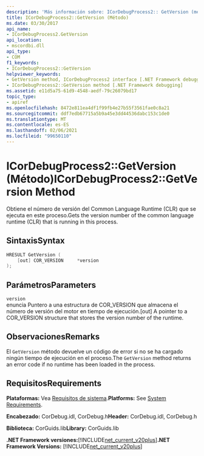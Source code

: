 ```yaml
---
description: 'Más información sobre: ICorDebugProcess2:: GetVersion (método)'
title: ICorDebugProcess2::GetVersion (Método)
ms.date: 03/30/2017
api_name:
- ICorDebugProcess2.GetVersion
api_location:
- mscordbi.dll
api_type:
- COM
f1_keywords:
- ICorDebugProcess2::GetVersion
helpviewer_keywords:
- GetVersion method, ICorDebugProcess2 interface [.NET Framework debugging]
- ICorDebugProcess2::GetVersion method [.NET Framework debugging]
ms.assetid: e11d5a75-61d9-4548-aedf-79c26079bd17
topic_type:
- apiref
ms.openlocfilehash: 8472e811ea4df1f99fb4e27b55f3561fae0c8a21
ms.sourcegitcommit: ddf7edb67715a5b9a45e3dd44536dabc153c1de0
ms.translationtype: MT
ms.contentlocale: es-ES
ms.lasthandoff: 02/06/2021
ms.locfileid: "99650110"
---
```

# <a name="icordebugprocess2getversion-method"></a><span data-ttu-id="b7ec3-103">ICorDebugProcess2::GetVersion (Método)</span><span class="sxs-lookup"><span data-stu-id="b7ec3-103">ICorDebugProcess2::GetVersion Method</span></span>

<span data-ttu-id="b7ec3-104">Obtiene el número de versión del Common Language Runtime (CLR) que se ejecuta en este proceso.</span><span class="sxs-lookup"><span data-stu-id="b7ec3-104">Gets the version number of the common language runtime (CLR) that is running in this process.</span></span>

## <a name="syntax"></a><span data-ttu-id="b7ec3-105">Sintaxis</span><span class="sxs-lookup"><span data-stu-id="b7ec3-105">Syntax</span></span>

```cpp
HRESULT GetVersion (
    [out] COR_VERSION     *version
);
```

## <a name="parameters"></a><span data-ttu-id="b7ec3-106">Parámetros</span><span class="sxs-lookup"><span data-stu-id="b7ec3-106">Parameters</span></span>

`version`\
<span data-ttu-id="b7ec3-107">enuncia Puntero a una estructura de COR_VERSION que almacena el número de versión del motor en tiempo de ejecución.</span><span class="sxs-lookup"><span data-stu-id="b7ec3-107">[out] A pointer to a COR_VERSION structure that stores the version number of the runtime.</span></span>

## <a name="remarks"></a><span data-ttu-id="b7ec3-108">Observaciones</span><span class="sxs-lookup"><span data-stu-id="b7ec3-108">Remarks</span></span>

<span data-ttu-id="b7ec3-109">El `GetVersion` método devuelve un código de error si no se ha cargado ningún tiempo de ejecución en el proceso.</span><span class="sxs-lookup"><span data-stu-id="b7ec3-109">The `GetVersion` method returns an error code if no runtime has been loaded in the process.</span></span>

## <a name="requirements"></a><span data-ttu-id="b7ec3-110">Requisitos</span><span class="sxs-lookup"><span data-stu-id="b7ec3-110">Requirements</span></span>

<span data-ttu-id="b7ec3-111">**Plataformas:** Vea [Requisitos de sistema](../../get-started/system-requirements.md).</span><span class="sxs-lookup"><span data-stu-id="b7ec3-111">**Platforms:** See [System Requirements](../../get-started/system-requirements.md).</span></span>

<span data-ttu-id="b7ec3-112">**Encabezado:** CorDebug.idl, CorDebug.h</span><span class="sxs-lookup"><span data-stu-id="b7ec3-112">**Header:** CorDebug.idl, CorDebug.h</span></span>

<span data-ttu-id="b7ec3-113">**Biblioteca:** CorGuids.lib</span><span class="sxs-lookup"><span data-stu-id="b7ec3-113">**Library:** CorGuids.lib</span></span>

<span data-ttu-id="b7ec3-114">**.NET Framework versiones:**[!INCLUDE[net_current_v20plus](../../../../includes/net-current-v20plus-md.md)]</span><span class="sxs-lookup"><span data-stu-id="b7ec3-114">**.NET Framework Versions:** [!INCLUDE[net_current_v20plus](../../../../includes/net-current-v20plus-md.md)]</span></span>
